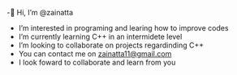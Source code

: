 -👋 Hi, I’m @zainatta
-  I’m interested in programing and learing how to improve codes
-  I’m currently learning C++ in an intermidete level
-  I’m looking to collaborate on projects regardinding C++ 
-  You can contact me on zainatta11@gmail.com
- I look foward to collaborate and learn from you
